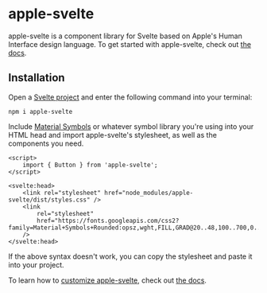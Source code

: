 # apple-svelte

apple-svelte is a component library for Svelte based on Apple's Human Interface design language.
To get started with apple-svelte, check out [the docs](https://apple-svelte.vercel.app).

## Installation

Open a [Svelte project](https://kit.svelte.dev/docs/creating-a-project) and enter the following command into your terminal:

```
npm i apple-svelte
```

Include [Material Symbols](https://fonts.google.com/icons?icon.style=Rounded) or whatever symbol library you're using into your HTML head and import apple-svelte's stylesheet, as well as the components you need.

```
<script>
    import { Button } from 'apple-svelte';
</script>

<svelte:head>
    <link rel="stylesheet" href="node_modules/apple-svelte/dist/styles.css" />
    <link
        rel="stylesheet"
        href="https://fonts.googleapis.com/css2?family=Material+Symbols+Rounded:opsz,wght,FILL,GRAD@20..48,100..700,0..1,-50..200"
    />
</svelte:head>
```

If the above syntax doesn't work, you can copy the stylesheet and paste it into your project.

To learn how to [customize apple-svelte](https://apple-svelte.vercel.app), check out [the docs](https://apple-svelte.vercel.app).
